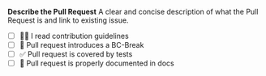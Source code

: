 **Describe the Pull Request**
A clear and concise description of what the Pull Request is and link to existing issue.

- [ ] 👩‍🎓 I read contribution guidelines
- [ ] 🐞 Pull request introduces a BC-Break
- [ ] ✅ Pull request is covered by tests
- [ ] 📒 Pull request is properly documented in docs
